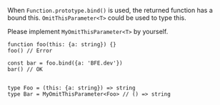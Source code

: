 When `Function.prototype.bind()` is used, the returned function has a bound this. `OmitThisParameter<T>` could be used to type this.

Please implement `MyOmitThisParameter<T>` by yourself.

```
function foo(this: {a: string}) {}
foo() // Error

const bar = foo.bind({a: 'BFE.dev'})
bar() // OK


type Foo = (this: {a: string}) => string
type Bar = MyOmitThisParameter<Foo> // () => string
```
